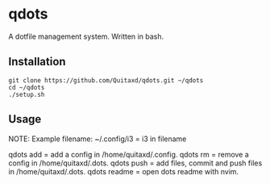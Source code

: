 # qdots

A dotfile management system. Written in bash.

## Installation

```
git clone https://github.com/Quitaxd/qdots.git ~/qdots
cd ~/qdots
./setup.sh
```

## Usage

NOTE: Example filename: ~/.config/i3 = i3 in filename

qdots add <filename> = add a config in /home/quitaxd/.config.
qdots rm <filename> = remove a config in /home/quitaxd/.dots.
qdots push = add files, commit and push files in /home/quitaxd/.dots.
qdots readme = open dots readme with nvim.
